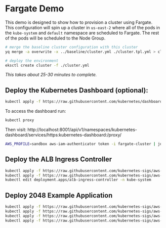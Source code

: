 # Fargate Demo

This demo is designed to show how to provision a cluster using Fargate. This configuration will spin up a cluster in `us-east-2` where all of the pods in the `kube-system` and `default` namespace are scheduled to Fargate. The rest of the pods will be scheduled to the Node Group.

```bash
# merge the baseline cluster configuration with this cluster
yq merge -a overwrite -x ../baseline/cluster.yml ./cluster.tpl.yml > cluster.yml

# deploy the environment
eksctl create cluster -f ./cluster.yml
```

_This takes about 25-30 minutes to complete._

## Deploy the Kubernetes Dashboard (optional):

```bash
kubectl apply -f https://raw.githubusercontent.com/kubernetes/dashboard/v2.0.0/aio/deploy/recommended.yaml
```

To access the dashboard run:

```bash
kubectl proxy
```

Then visit: http://localhost:8001/api/v1/namespaces/kubernetes-dashboard/services/https:kubernetes-dashboard:/proxy/

```bash
AWS_PROFILE=sandbox aws-iam-authenticator token -i fargate-cluster | jq -r '.status.token'
```

## Deploy the ALB Ingress Controller

```bash
kubectl apply -f https://raw.githubusercontent.com/kubernetes-sigs/aws-alb-ingress-controller/v1.1.4/docs/examples/rbac-role.yaml
kubectl apply -f https://raw.githubusercontent.com/kubernetes-sigs/aws-alb-ingress-controller/v1.1.4/docs/examples/alb-ingress-controller.yaml
kubectl edit deployment.apps/alb-ingress-controller -n kube-system
```

## Deploy 2048 Example Application

```bash
kubectl apply -f https://raw.githubusercontent.com/kubernetes-sigs/aws-alb-ingress-controller/v1.1.4/docs/examples/2048/2048-namespace.yaml
kubectl apply -f https://raw.githubusercontent.com/kubernetes-sigs/aws-alb-ingress-controller/v1.1.4/docs/examples/2048/2048-deployment.yaml
kubectl apply -f https://raw.githubusercontent.com/kubernetes-sigs/aws-alb-ingress-controller/v1.1.4/docs/examples/2048/2048-service.yaml
kubectl apply -f https://raw.githubusercontent.com/kubernetes-sigs/aws-alb-ingress-controller/v1.1.4/docs/examples/2048/2048-ingress.yaml
```

